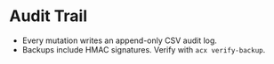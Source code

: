# Audit Trail

- Every mutation writes an append-only CSV audit log.
- Backups include HMAC signatures. Verify with `acx verify-backup`.
